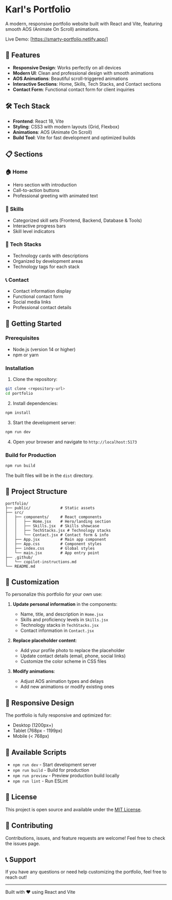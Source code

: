 # Karl's Portfolio

A modern, responsive portfolio website built with React and Vite, featuring smooth AOS (Animate On Scroll) animations.

Live Demo: [https://smarty-portfolio.netlify.app/]

## 🚀 Features

- **Responsive Design**: Works perfectly on all devices
- **Modern UI**: Clean and professional design with smooth animations
- **AOS Animations**: Beautiful scroll-triggered animations
- **Interactive Sections**: Home, Skills, Tech Stacks, and Contact sections
- **Contact Form**: Functional contact form for client inquiries

## 🛠️ Tech Stack

- **Frontend**: React 18, Vite
- **Styling**: CSS3 with modern layouts (Grid, Flexbox)
- **Animations**: AOS (Animate On Scroll)
- **Build Tool**: Vite for fast development and optimized builds

## 📋 Sections

### 🏠 Home
- Hero section with introduction
- Call-to-action buttons
- Professional greeting with animated text

### 💪 Skills
- Categorized skill sets (Frontend, Backend, Database & Tools)
- Interactive progress bars
- Skill level indicators

### 🔧 Tech Stacks
- Technology cards with descriptions
- Organized by development areas
- Technology tags for each stack

### 📞 Contact
- Contact information display
- Functional contact form
- Social media links
- Professional contact details

## 🚀 Getting Started

### Prerequisites
- Node.js (version 14 or higher)
- npm or yarn

### Installation

1. Clone the repository:
```bash
git clone <repository-url>
cd portfolio
```

2. Install dependencies:
```bash
npm install
```

3. Start the development server:
```bash
npm run dev
```

4. Open your browser and navigate to `http://localhost:5173`

### Build for Production

```bash
npm run build
```

The built files will be in the `dist` directory.

## 📁 Project Structure

```
portfolio/
├── public/             # Static assets
├── src/
│   ├── components/     # React components
│   │   ├── Home.jsx    # Hero/landing section
│   │   ├── Skills.jsx  # Skills showcase
│   │   ├── TechStacks.jsx # Technology stacks
│   │   └── Contact.jsx # Contact form & info
│   ├── App.jsx         # Main app component
│   ├── App.css         # Component styles
│   ├── index.css       # Global styles
│   └── main.jsx        # App entry point
├── .github/
│   └── copilot-instructions.md
└── README.md
```

## 🎨 Customization

To personalize this portfolio for your own use:

1. **Update personal information** in the components:
   - Name, title, and description in `Home.jsx`
   - Skills and proficiency levels in `Skills.jsx`
   - Technology stacks in `TechStacks.jsx`
   - Contact information in `Contact.jsx`

2. **Replace placeholder content**:
   - Add your profile photo to replace the placeholder
   - Update contact details (email, phone, social links)
   - Customize the color scheme in CSS files

3. **Modify animations**:
   - Adjust AOS animation types and delays
   - Add new animations or modify existing ones

## 📱 Responsive Design

The portfolio is fully responsive and optimized for:
- Desktop (1200px+)
- Tablet (768px - 1199px)
- Mobile (< 768px)

## 🔧 Available Scripts

- `npm run dev` - Start development server
- `npm run build` - Build for production
- `npm run preview` - Preview production build locally
- `npm run lint` - Run ESLint

## 📄 License

This project is open source and available under the [MIT License](LICENSE).

## 🤝 Contributing

Contributions, issues, and feature requests are welcome! Feel free to check the issues page.

## 📞 Support

If you have any questions or need help customizing the portfolio, feel free to reach out!

---

Built with ❤️ using React and Vite
